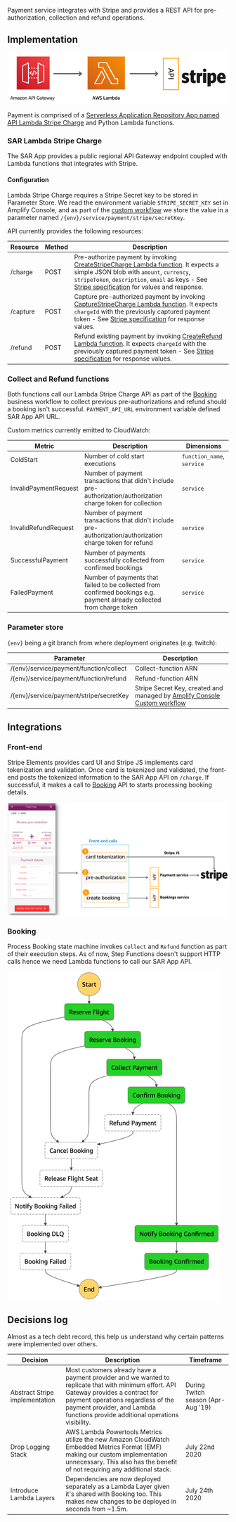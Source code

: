 
Payment service integrates with Stripe and provides a REST API for pre-authorization, collection and refund operations.

## Implementation

![Payment Infrastructure Architecture](../../../media/payment-infra-architecture.png)

Payment is comprised of a [Serverless Application Repository App named API Lambda Stripe Charge](arn:aws:serverlessrepo:us-east-1:375983427419:applications/api-lambda-stripe-charge) and Python Lambda functions. 

### SAR Lambda Stripe Charge

The SAR App provides a public regional API Gateway endpoint coupled with Lambda functions that integrates with Stripe.

#### Configuration

Lambda Stripe Charge requires a Stripe Secret key to be stored in Parameter Store. We read the environment variable `STRIPE_SECRET_KEY` set in Amplify Console, and as part of the [custom workflow](../../../amplify.yml) we store the value in a parameter named `/{env}/service/payment/stripe/secretKey`.

API currently provides the following resources:

Resource | Method | Description
------------------------------------------------- | ---------------------- | --------------------------------------------------------------------
/charge | POST | Pre-authorize payment by invoking [CreateStripeCharge Lambda function](https://github.com/simalexan/api-lambda-stripe-charge/blob/master/capture.js). It expects a simple JSON blob with `amount`, `currency`, `stripeToken`, `description`, `email` as keys -  See [Stripe specification](https://stripe.com/docs/api/charges/create) for values and response.
/capture | POST | Capture pre-authorized payment by invoking [CaptureStripeCharge Lambda function](https://github.com/simalexan/api-lambda-stripe-charge/blob/master/capture.js). It expects `chargeId` with the previously captured payment token - See [Stripe specification](https://stripe.com/docs/api/charges/capture) for response values.
/refund | POST | Refund existing payment by invoking [CreateRefund Lambda function](https://github.com/simalexan/api-lambda-stripe-charge/blob/master/refund.js). It expects `chargeId` with the previously captured payment token - See [Stripe specification](https://stripe.com/docs/api/refunds/create) for response values.

### Collect and Refund functions

Both functions call our Lambda Stripe Charge API as part of the [Booking](../booking/README.md) business workflow to collect previous pre-authorizations and refund should a booking isn't successful. `PAYMENT_API_URL` environment variable defined SAR App API URL.

Custom metrics currently emitted to CloudWatch:

Metric | Description | Dimensions
------------------------------------------------- | --------------------------------------------------------------------------------- | -------------------------------------------------
ColdStart | Number of cold start executions | `function_name`, `service`
InvalidPaymentRequest | Number of payment transactions that didn't include pre-authorization/authorization charge token for collection | `service`
InvalidRefundRequest | Number of payment transactions that didn't include pre-authorization/authorization charge token for refund | `service`
SuccessfulPayment | Number of payments successfully collected from confirmed bookings | `service`
FailedPayment | Number of payments that failed to be collected from confirmed bookings e.g. payment already collected from charge token | `service` 

### Parameter store

`{env}` being a git branch from where deployment originates (e.g. twitch):

Parameter | Description
------------------------------------------------- | ---------------------------------------------------------------------------------
/{env}/service/payment/function/collect | Collect-function ARN
/{env}/service/payment/function/refund | Refund-function ARN
/{env}/service/payment/stripe/secretKey | Stripe Secret Key, created and managed by [Amplify Console Custom workflow](../../../amplify.yml)

## Integrations

### Front-end

Stripe Elements provides card UI and Stripe JS implements card tokenization and validation. Once card is tokenized and validated, the front-end posts the tokenized information to the SAR App API on `/charge`. If successful, it makes a call to [Booking](../booking/README.md) API to starts processing booking details.

![Payment front-end integration](../../../media/payment-frontend-integration.png)

### Booking

Process Booking state machine invokes `Collect` and `Refund` function as part of their execution steps. As of now, Step Functions doesn't support HTTP calls hence we need Lambda functions to call our SAR App API.

![Booking state machine](../../../media/booking-state-machine.png)

## Decisions log

Almost as a tech debt record, this help us understand why certain patterns were implemented over others.

Decision | Description | Timeframe
------------------------------------------------- | --------------------------------------------------------------------------------- | -------------------------------------------------
Abstract Stripe implementation | Most customers already have a payment provider and we wanted to replicate that with minimum effort. API Gateway provides a contract for payment operations regardless of the payment provider, and Lambda functions provide additional operations visibility. | During Twitch season (Apr-Aug '19)
Drop Logging Stack | AWS Lambda Powertools Metrics utilize the new Amazon CloudWatch Embedded Metrics Format (EMF) making our custom implementation unnecessary. This also has the benefit of not requiring any additional stack. | July 22nd 2020
Introduce Lambda Layers | Dependencies are now deployed separately as a Lambda Layer given it's shared with Booking too. This makes new changes to be deployed in seconds from ~1.5m. | July 24th 2020
